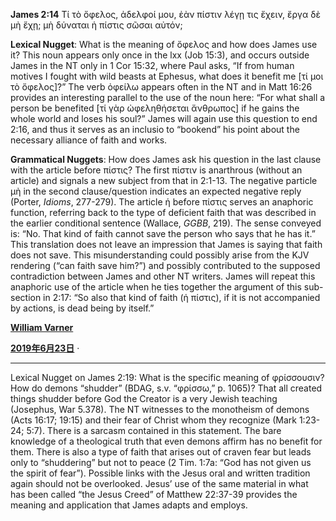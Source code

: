 **James 2:14** Τί τὸ ὄφελος, ἀδελφοί μου, ἐὰν πίστιν λέγῃ τις ἔχειν, ἔργα δὲ μὴ ἔχῃ; μὴ δύναται ἡ πίστις σῶσαι αὐτόν;

**Lexical Nugget**: What is the meaning of ὄφελος and how does James use it? This noun appears only once in the lxx (Job 15:3), and occurs outside James in the NT only in 1 Cor 15:32, where Paul asks, “If from human motives I fought with wild beasts at Ephesus, what does it benefit me [τί μοι τὸ ὄφελος]?” The verb ὀφείλω appears often in the NT and in Matt 16:26 provides an interesting parallel to the use of the noun here: “For what shall a person be benefited [τί γὰρ ὠφεληθήσεται ἄνθρωπος] if he gains the whole world and loses his soul?” James will again use this question to end 2:16, and thus it serves as an inclusio to “bookend” his point about the necessary alliance of faith and works.

**Grammatical Nuggets**: How does James ask his question in the last clause with the article before πίστις? The first πίστιν is anarthrous (without an article) and signals a new subject from that in 2:1-13. The negative particle μὴ in the second clause/question indicates an expected negative reply (Porter, _Idioms_, 277-279). The article ἡ before πίστις serves an anaphoric function, referring back to the type of deficient faith that was described in the earlier conditional sentence (Wallace, _GGBB_, 219). The sense conveyed is: “No. That kind of faith cannot save the person who says that he has it.” This translation does not leave an impression that James is saying that faith does not save. This misunderstanding could possibly arise from the KJV rendering (“can faith save him?”) and possibly contributed to the supposed contradiction between James and other NT writers. James will repeat this anaphoric use of the article when he ties together the argument of this sub-section in 2:17: “So also that kind of faith (ἡ πίστις), if it is not accompanied by actions, is dead being by itself.”

 [**William Varner**](https://www.facebook.com/groups/224415954327748/user/548420467/?__cft__[0]=AZVVLbTIp3oQn4tKcI9bMB67YAhhhzIl4v0oklEjlBBXMmtcIZWrbMumFdIkQpJwMElAtvhQK8ruiz8xYWrDEq1XAnTH8kTRfli7NjpTMhb1EMaoN0DAo9GmYPZkAK1AFJY&__tn__=-UC%2CP-R)

[****2019年6月23日****](https://www.facebook.com/groups/224415954327748/search/?q=nuggets#) ·


---

Lexical Nugget on James 2:19: What is the specific meaning of φρίσσουσιν? How do demons “shudder” (BDAG, s.v. “φρίσσω,” p. 1065)? That all created things shudder before God the Creator is a very Jewish teaching (Josephus, War 5.378). The NT witnesses to the monotheism of demons (Acts 16:17; 19:15) and their fear of Christ whom they recognize (Mark 1:23-24; 5:7). There is a sarcasm contained in this statement. The bare knowledge of a theological truth that even demons affirm has no benefit for them. There is also a type of faith that arises out of craven fear but leads only to “shuddering” but not to peace (2 Tim. 1:7a: “God has not given us the spirit of fear”). Possible links with the Jesus oral and written tradition again should not be overlooked. Jesus’ use of the same material in what has been called “the Jesus Creed” of Matthew 22:37-39 provides the meaning and application that James adapts and employs.
